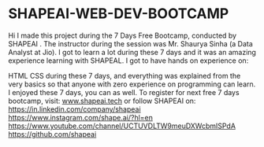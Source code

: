 # SHAPEAI-WEB-DEV-BOOTCAMP
Hi I made this project during the 7 Days Free Bootcamp, conducted by SHAPEAI . The instructor during the session was Mr. Shaurya Sinha (a Data Analyst at Jio). I got to learn a lot during these 7 days and it was an amazing experience learning with SHAPEAL.
I got to have hands on experience on:

HTML
CSS
during these 7 days, and everything was explained from the very basics so that anyone with zero experience on programming can learn.
I enjoyed these 7 days, you can as well. To register for next free 7 days bootcamp, visit: www.shapeai.tech or follow SHAPEAI on:
https://in.linkedin.com/company/shapeai
https://www.instagram.com/shape.ai/?hl=en
https://www.youtube.com/channel/UCTUVDLTW9meuDXWcbmISPdA
https://github.com/shapeai
